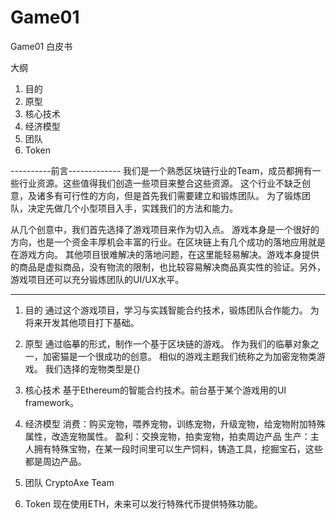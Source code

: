 # Game01
Game01 白皮书

大纲
1. 目的
2. 原型
3. 核心技术
4. 经济模型
5. 团队
6. Token

----------前言-------------
我们是一个熟悉区块链行业的Team，成员都拥有一些行业资源。这些值得我们创造一些项目来整合这些资源。
这个行业不缺乏创意，及诸多有可行性的方向，但是首先我们需要建立和锻炼团队。
为了锻炼团队，决定先做几个小型项目入手，实践我们的方法和能力。

从几个创意中，我们首先选择了游戏项目来作为切入点。
游戏本身是一个很好的方向，也是一个资金丰厚机会丰富的行业。在区块链上有几个成功的落地应用就是在游戏方向。
其他项目很难解决的落地问题，在这里能轻易解决。游戏本身提供的商品是虚拟商品，没有物流的限制，也比较容易解决商品真实性的验证。另外，游戏项目还可以充分锻炼团队的UI/UX水平。

------------------------------

1. 目的
通过这个游戏项目，学习与实践智能合约技术，锻炼团队合作能力。
为将来开发其他项目打下基础。

2. 原型
通过临摹的形式，制作一个基于区块链的游戏。
作为我们的临摹对象之一，加密猫是一个很成功的创意。
相似的游戏主题我们统称之为加密宠物类游戏。
我们选择的宠物类型是{}


3. 核心技术
基于Ethereum的智能合约技术。前台基于某个游戏用的UI framework。

4. 经济模型
消费：购买宠物，喂养宠物，训练宠物，升级宠物，给宠物附加特殊属性，改造宠物属性。
盈利：交换宠物，拍卖宠物，拍卖周边产品
生产：主人拥有特殊宝物，在某一段时间里可以生产饲料，铸造工具，挖掘宝石，这些都是周边产品。

5. 团队
CryptoAxe Team

6. Token
现在使用ETH，未来可以发行特殊代币提供特殊功能。

